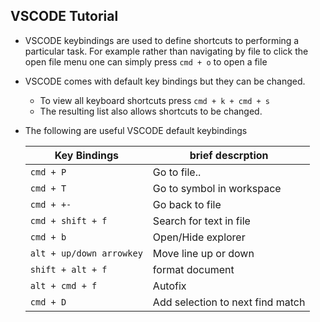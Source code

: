 ## VSCODE Tutorial

* VSCODE keybindings are used to define shortcuts to performing a particular task. For example rather than navigating by file to click the open file menu one can simply press `cmd + o` to open a file 

* VSCODE comes with default key bindings but they can be changed.

     - To view all keyboard shortcuts press `cmd + k + cmd + s`
     - The resulting list also allows shortcuts to be changed.

* The following are useful VSCODE default keybindings

    | Key Bindings             | brief descrption                 |
    |--------------------------|----------------------------------|
    | `cmd + P`                | Go to file..                     |
    | `cmd + T`                | Go to symbol in workspace        |
    | `cmd + +-`               | Go back to file                  |
    | `cmd + shift + f`        | Search for text in file          |
    | `cmd + b`                | Open/Hide explorer               |
    | `alt + up/down arrowkey` | Move line up or down             |
    | `shift + alt + f`        | format document                  |
    | `alt + cmd + f`          | Autofix                          |
    | `cmd + D`                | Add selection to next find match |

  


